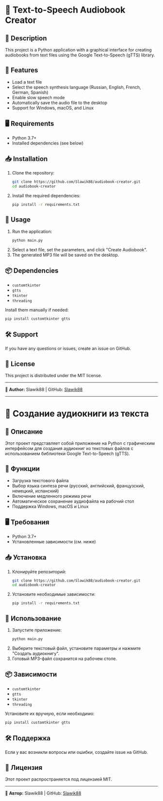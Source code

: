 # 📖 Text-to-Speech Audiobook Creator

## 📝 Description
This project is a Python application with a graphical interface for creating audiobooks from text files using the Google Text-to-Speech (gTTS) library.

## 🚀 Features
- Load a text file
- Select the speech synthesis language (Russian, English, French, German, Spanish)
- Enable slow speech mode
- Automatically save the audio file to the desktop
- Support for Windows, macOS, and Linux

## 🖥️ Requirements
- Python 3.7+
- Installed dependencies (see below)

## 📥 Installation
1. Clone the repository:
   ```bash
   git clone https://github.com/Slawik88/audiobook-creator.git
   cd audiobook-creator
   ```

2. Install the required dependencies:
   ```bash
   pip install -r requirements.txt
   ```

## 📌 Usage
1. Run the application:
   ```bash
   python main.py
   ```
2. Select a text file, set the parameters, and click "Create Audiobook".
3. The generated MP3 file will be saved on the desktop.

## 📦 Dependencies
- `customtkinter`
- `gtts`
- `tkinter`
- `threading`

Install them manually if needed:
```bash
pip install customtkinter gtts
```

## 🛠 Support
If you have any questions or issues, create an issue on GitHub.

## 📜 License
This project is distributed under the MIT license.

---
📌 **Author:** Slawik88 | GitHub: [Slawik88](https://github.com/Slawik88)

---

# 📖 Создание аудиокниги из текста

## 📝 Описание
Этот проект представляет собой приложение на Python с графическим интерфейсом для создания аудиокниг из текстовых файлов с использованием библиотеки Google Text-to-Speech (gTTS).

## 🚀 Функции
- Загрузка текстового файла
- Выбор языка синтеза речи (русский, английский, французский, немецкий, испанский)
- Включение медленного режима речи
- Автоматическое сохранение аудиофайла на рабочий стол
- Поддержка Windows, macOS и Linux

## 🖥️ Требования
- Python 3.7+
- Установленные зависимости (см. ниже)

## 📥 Установка
1. Клонируйте репозиторий:
   ```bash
   git clone https://github.com/Slawik88/audiobook-creator.git
   cd audiobook-creator
   ```

2. Установите необходимые зависимости:
   ```bash
   pip install -r requirements.txt
   ```

## 📌 Использование
1. Запустите приложение:
   ```bash
   python main.py
   ```
2. Выберите текстовый файл, установите параметры и нажмите "Создать аудиокнигу".
3. Готовый MP3-файл сохранится на рабочем столе.

## 📦 Зависимости
- `customtkinter`
- `gtts`
- `tkinter`
- `threading`

Установите их вручную, если необходимо:
```bash
pip install customtkinter gtts
```

## 🛠 Поддержка
Если у вас возникли вопросы или ошибки, создайте issue на GitHub.

## 📜 Лицензия
Этот проект распространяется под лицензией MIT.

---
📌 **Автор:** Slawik88 | GitHub: [Slawik88](https://github.com/Slawik88)

